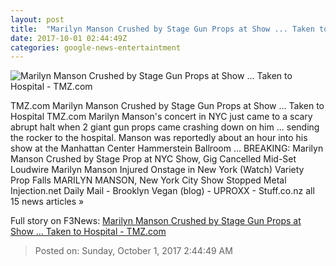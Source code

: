 ```yaml
---
layout: post
title:  "Marilyn Manson Crushed by Stage Gun Props at Show ... Taken to Hospital - TMZ.com"
date: 2017-10-01 02:44:49Z
categories: google-news-entertaintment
---
```


![Marilyn Manson Crushed by Stage Gun Props at Show ... Taken to Hospital - TMZ.com](http://media.tmz.com/2015/11/25/1125-sick-stars06-1.jpg)

TMZ.com Marilyn Manson Crushed by Stage Gun Props at Show ... Taken to Hospital TMZ.com Marilyn Manson's concert in NYC just came to a scary abrupt halt when 2 giant gun props came crashing down on him ... sending the rocker to the hospital. Manson was reportedly about an hour into his show at the Manhattan Center Hammerstein Ballroom ... BREAKING: Marilyn Manson Crushed by Stage Prop at NYC Show, Gig Cancelled Mid-Set Loudwire Marilyn Manson Injured Onstage in New York (Watch) Variety Prop Falls MARILYN MANSON, New York City Show Stopped Metal Injection.net Daily Mail - Brooklyn Vegan (blog) - UPROXX - Stuff.co.nz all 15 news articles »


Full story on F3News: [Marilyn Manson Crushed by Stage Gun Props at Show ... Taken to Hospital - TMZ.com](http://www.f3nws.com/n/ksFEWG)

> Posted on: Sunday, October 1, 2017 2:44:49 AM
